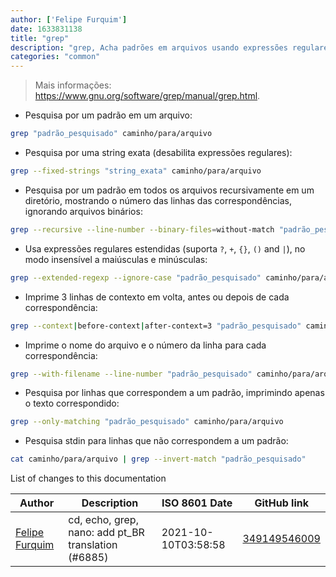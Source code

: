 ```yaml
---
author: ['Felipe Furquim']
date: 1633831138
title: "grep"
description: "grep, Acha padrões em arquivos usando expressões regulares."
categories: "common"
---
```

> Mais informações: <https://www.gnu.org/software/grep/manual/grep.html>.

- Pesquisa por um padrão em um arquivo:

```bash
grep "padrão_pesquisado" caminho/para/arquivo
```

- Pesquisa por uma string exata (desabilita expressões regulares):

```bash
grep --fixed-strings "string_exata" caminho/para/arquivo
```

- Pesquisa por um padrão em todos os arquivos recursivamente em um diretório, mostrando o número das linhas das correspondências, ignorando arquivos binários:

```bash
grep --recursive --line-number --binary-files=without-match "padrão_pesquisado" caminho/para/diretório
```

- Usa expressões regulares estendidas (suporta `?`, `+`, `{}`, `()` and `|`), no modo insensível a maiúsculas e minúsculas:

```bash
grep --extended-regexp --ignore-case "padrão_pesquisado" caminho/para/arquivo
```

- Imprime 3 linhas de contexto em volta, antes ou depois de cada correspondência:

```bash
grep --context|before-context|after-context=3 "padrão_pesquisado" caminho/para/arquivo
```

- Imprime o nome do arquivo e o número da linha para cada correspondência:

```bash
grep --with-filename --line-number "padrão_pesquisado" caminho/para/arquivo
```

- Pesquisa por linhas que correspondem a um padrão, imprimindo apenas o texto correspondido:

```bash
grep --only-matching "padrão_pesquisado" caminho/para/arquivo
```

- Pesquisa stdin para linhas que não correspondem a um padrão:

```bash
cat caminho/para/arquivo | grep --invert-match "padrão_pesquisado"
```
List of changes to this documentation


Author | Description | ISO 8601 Date | GitHub link
------|-----|-----|-----
[Felipe Furquim](mailto:49817522+FvFurquim@users.noreply.github.com) | cd, echo, grep, nano: add pt_BR translation (#6885) | 2021-10-10T03:58:58 | [349149546009](https://github.com/tldr-pages/tldr/commit/349149546009f1cf27f38f63d07a153bf02c67e0)

